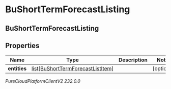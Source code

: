 # BuShortTermForecastListing

## BuShortTermForecastListing

## Properties

|Name | Type | Description | Notes|
|------------ | ------------- | ------------- | -------------|
| **entities** | [list[BuShortTermForecastListItem]](BuShortTermForecastListItem) |  | [optional] |



_PureCloudPlatformClientV2 232.0.0_
